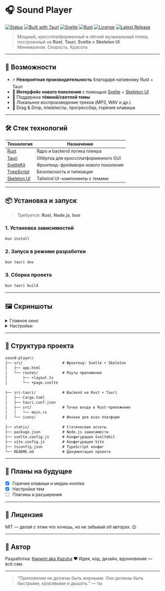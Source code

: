 # 🎧 Sound Player

[![Status](https://img.shields.io/badge/status-stable-green?style=flat-square&logo=appveyor)](https://github.com/mrkirill046/sound-player)
[![Built with Tauri](https://img.shields.io/badge/built%20with-tauri-blueviolet?logo=tauri&style=flat-square)](https://tauri.app/)
[![Svelte](https://img.shields.io/badge/Svelte-powered-ff3e00?logo=svelte&logoColor=white&style=flat-square)](https://svelte.dev/)
[![Rust](https://img.shields.io/badge/Rust-%23000000.svg?style=flat-square&logo=rust&logoColor=white)](https://www.rust-lang.org/)
[![License](https://img.shields.io/badge/license-MIT-green?style=flat-square)](LICENSE)
[![Latest Release](https://img.shields.io/github/v/release/mrkirill046/sound-player?style=flat-square&logo=github)](https://github.com/mrkirill046/sound-player/releases/latest)

> Мощный, кроссплатформенный и лёгкий музыкальный плеер, построенный на **Rust**, **Tauri**, **Svelte** и **Skeleton UI**.  
> Минимализм. Скорость. Красота.

---

## 🚀 Возможности

- ⚡ **Невероятная производительность** благодаря нативному Rust + Tauri
- 🎨 **Интерфейс нового поколения** с помощью [Svelte](https://svelte.dev) + [Skeleton UI](https://www.skeleton.dev)
- 🌙 Поддержка **тёмной/светлой темы**
- 🎵 Локальное воспроизведение треков (MP3, WAV и др.)
- 📁 Drag & Drop, плейлисты, прогрессбар, горячие клавиши

---

## 🛠️ Стек технологий

| Технология     | Назначение                            |
|----------------|----------------------------------------|
| [Rust](https://www.rust-lang.org/)     | Ядро и backend логика плеера       |
| [Tauri](https://tauri.app/)           | Обёртка для кроссплатформенного GUI |
| [SvelteKit](https://kit.svelte.dev/) | Фронтенд-фреймворк нового поколения |
| [TypeScript](https://www.typescriptlang.org/) | Безопасность и типизация           |
| [Skeleton UI](https://www.skeleton.dev/) | Tailwind UI-компоненты с темами     |

---

## 📦 Установка и запуск

> Требуется: **Rust**, **Node.js**, **bun**

### 1. Установка зависимостей

```bash
bun install
````

### 2. Запуск в режиме разработки

```bash
bun tauri dev
```

### 3. Сборка проекта

```bash
bun tauri build
```

---

## 🖼️ Скриншоты

<details>
    <summary>Главное окно</summary>
    <img src="assets/screenshot-1.png"/>
    <img src="assets/screenshot-2.png"/>
</details>
<details>
    <summary>Настройки</summary>
    <img src="assets/screenshot-3.png"/>
</details>

---

## 📁 Структура проекта

```text
sound-player/
├── src/                  # Фронтенд: Svelte + Skeleton
│   ├── app.html
│   └── routes/           # Роуты приложения
│       ├── +layout.ts
│       └── +page.svelte

├── src-tauri/            # Backend на Rust + Tauri
│   ├── Cargo.toml
│   ├── tauri.conf.json
│   ├── src/              # Точка входа в Rust-приложение
│   │   └── main.rs
│   └── icons/            # Иконки для всех платформ

├── static/               # Статические ассеты
├── package.json          # Node.js зависимости
├── svelte.config.js      # Конфигурация SvelteKit
├── vite.config.js        # Конфигурация Vite
├── tsconfig.json         # TypeScript конфиг
└── README.md             # Документация проекта
```

---

## 🧩 Планы на будущее

- [x] Горячие клавиши и медиа-кнопки
- [x] Настройки тем
- [ ] Плагины и расширения

---

## 📄 Лицензия

MIT — делай с этим что хочешь, но не забывай об авторах. 😉

---

## 🧠 Автор

Разработка: [Кирилл aka Kazuha](https://kazuha046.qwy-games.ru)
❤️ Идея, код, дизайн, вдохновение — всё сам.

---

> *“Приложения не должны быть жирными. Они должны быть быстрыми, красивыми и дышать.”*
> — ты
